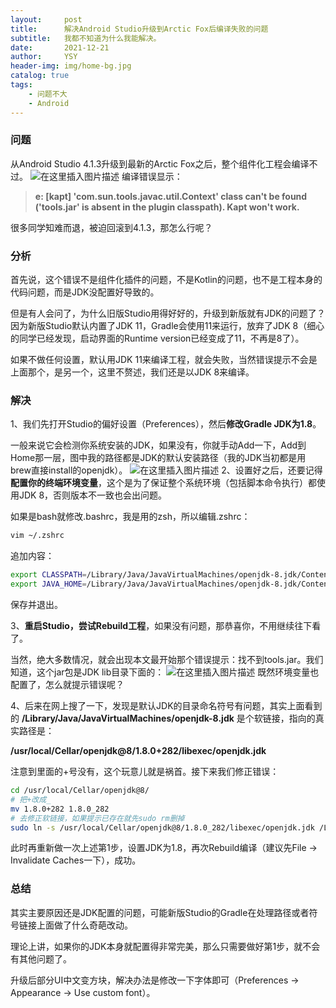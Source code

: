 ```yaml
---
layout:     post
title:      解决Android Studio升级到Arctic Fox后编译失败的问题
subtitle:   我都不知道为什么我能解决。
date:       2021-12-21
author:     YSY
header-img: img/home-bg.jpg
catalog: true
tags:
    - 问题不大
    - Android
---
```


### 问题

从Android Studio 4.1.3升级到最新的Arctic Fox之后，整个组件化工程会编译不过。
![在这里插入图片描述](https://imgconvert.csdnimg.cn/0f42f86e474e42b582277a3f314f1a1a.png)
编译错误显示：

> **e: [kapt] 'com.sun.tools.javac.util.Context' class can't be found ('tools.jar' is absent in the plugin classpath). Kapt won't work.**

很多同学知难而退，被迫回滚到4.1.3，那怎么行呢？

### 分析

首先说，这个错误不是组件化插件的问题，不是Kotlin的问题，也不是工程本身的代码问题，而是JDK没配置好导致的。

但是有人会问了，为什么旧版Studio用得好好的，升级到新版就有JDK的问题了？因为新版Studio默认内置了JDK 11，Gradle会使用11来运行，放弃了JDK 8（细心的同学已经发现，启动界面的Runtime version已经变成了11，不再是8了）。

如果不做任何设置，默认用JDK 11来编译工程，就会失败，当然错误提示不会是上面那个，是另一个，这里不赘述，我们还是以JDK 8来编译。

### 解决

1、我们先打开Studio的偏好设置（Preferences），然后**修改Gradle JDK为1.8**。

一般来说它会检测你系统安装的JDK，如果没有，你就手动Add一下，Add到Home那一层，图中我的路径都是JDK的默认安装路径（我的JDK当初都是用brew直接install的openjdk）。
![在这里插入图片描述](https://imgconvert.csdnimg.cn/92366ae7745842daad7b841fc269f15c.png)
2、设置好之后，还要记得**配置你的终端环境变量**，这个是为了保证整个系统环境（包括脚本命令执行）都使用JDK 8，否则版本不一致也会出问题。

如果是bash就修改.bashrc，我是用的zsh，所以编辑.zshrc：

```bash
vim ~/.zshrc
```

追加内容：

```bash
export CLASSPATH=/Library/Java/JavaVirtualMachines/openjdk-8.jdk/Contents/Home/lib
export JAVA_HOME=/Library/Java/JavaVirtualMachines/openjdk-8.jdk/Contents/Home
```

保存并退出。

3、**重启Studio，尝试Rebuild工程**，如果没有问题，那恭喜你，不用继续往下看了。

当然，绝大多数情况，就会出现本文最开始那个错误提示：找不到tools.jar。我们知道，这个jar包是JDK lib目录下面的：
![在这里插入图片描述](https://imgconvert.csdnimg.cn/7ed58e8b016847d38c5a43f8c6dd5d01.png)
既然环境变量也配置了，怎么就提示错误呢？

4、后来在网上搜了一下，发现是默认JDK的目录命名符号有问题，其实上面看到的 **/Library/Java/JavaVirtualMachines/openjdk-8.jdk** 是个软链接，指向的真实路径是：

**/usr/local/Cellar/openjdk@8/1.8.0+282/libexec/openjdk.jdk**

注意到里面的+号没有，这个玩意儿就是祸首。接下来我们修正错误：

```bash
cd /usr/local/Cellar/openjdk@8/
# 把+改成_
mv 1.8.0+282 1.8.0_282
# 去修正软链接，如果提示已存在就先sudo rm删掉
sudo ln -s /usr/local/Cellar/openjdk@8/1.8.0_282/libexec/openjdk.jdk /Library/Java/JavaVirtualMachines/openjdk-8.jdk
```

此时再重新做一次上述第1步，设置JDK为1.8，再次Rebuild编译（建议先File → Invalidate Caches一下），成功。

### 总结

其实主要原因还是JDK配置的问题，可能新版Studio的Gradle在处理路径或者符号链接上面做了什么奇葩改动。

理论上讲，如果你的JDK本身就配置得非常完美，那么只需要做好第1步，就不会有其他问题了。

升级后部分UI中文变方块，解决办法是修改一下字体即可（Preferences → Appearance → Use custom font）。
